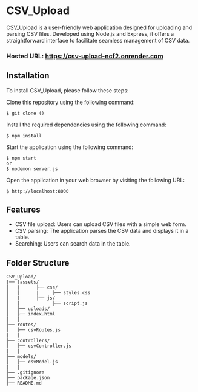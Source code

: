 # CSV_Upload
CSV_Upload is a user-friendly web application designed for uploading and parsing CSV files. Developed using Node.js and Express, it offers a straightforward interface to facilitate seamless management of CSV data.

### Hosted URL: https://csv-upload-ncf2.onrender.com

## Installation
To install CSV_Upload, please follow these steps:

Clone this repository using the following command:
```
$ git clone ()
```
Install the required dependencies using the following command:
```
$ npm install 
```
Start the application using the following command:
```
$ npm start
or
$ nodemon server.js
```
Open the application in your web browser by visiting the following URL:
```
$ http://localhost:8000 
```

## Features
* CSV file upload: Users can upload CSV files with a simple web form.
* CSV parsing: The application parses the CSV data and displays it in a table.
* Searching: Users can search data in the table.

## Folder Structure
```
CSV_Upload/
|── |assets/
│   |      ├── css/
│   │      |     ├── styles.css
│   |      ├── js/
│   |            ├── script.js
│   ├── uploads/
│   ├── index.html
|   |
├── routes/
│   ├── csvRoutes.js
|   |
├── controllers/
│   ├── csvController.js
|   |
├── models/
│   ├── csvModel.js
|   |
├── .gitignore
├── package.json
├── README.md

 

